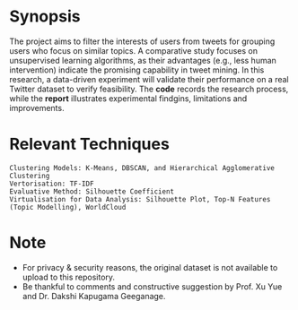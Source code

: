 # Synopsis
The project aims to filter the interests of users from tweets for grouping users who focus on similar topics. A comparative study focuses on unsupervised learning algorithms, as their advantages (e.g., less human intervention) indicate the promising capability in tweet mining. In this research, a data-driven experiment will validate their performance on a real Twitter dataset to verify feasibility. The **code** records the research process, while the **report** illustrates experimental findgins, limitations and improvements.
# Relevant Techniques 
    Clustering Models: K-Means, DBSCAN, and Hierarchical Agglomerative Clustering
    Vertorisation: TF-IDF
    Evaluative Method: Silhouette Coefficient
    Virtualisation for Data Analysis: Silhouette Plot, Top-N Features (Topic Modelling), WorldCloud
# Note
- For privacy & security reasons, the original dataset is not available to upload to this repository.
- Be thankful to comments and constructive suggestion by Prof. Xu Yue and Dr. Dakshi Kapugama Geeganage.
